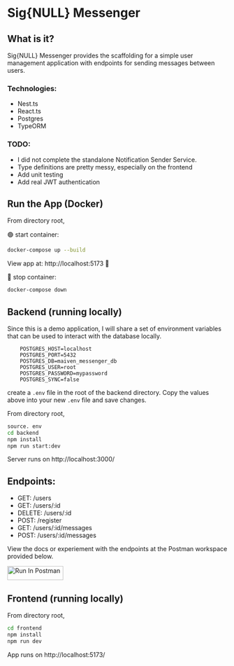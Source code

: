 # Sig{NULL} Messenger

## What is it?
Sig{NULL} Messenger provides the scaffolding for a simple user management application with endpoints for sending messages between users.

### Technologies:
- Nest.ts
- React.ts
- Postgres
- TypeORM

### TODO:
- I did not complete the standalone Notification Sender Service.
- Type definitions are pretty messy, especially on the frontend
- Add unit testing
- Add real JWT authentication


## Run the App (Docker)
From directory root,

🟢 start container: 
```bash
docker-compose up --build
```
View app at: http://localhost:5173 🚀

🔴 stop container: 
```bash
docker-compose down
```

## Backend (running locally)
Since this is a demo application, I will share a set of environment variables that can be used to interact with the database locally.

```
    POSTGRES_HOST=localhost
    POSTGRES_PORT=5432
    POSTGRES_DB=maiven_messenger_db
    POSTGRES_USER=root
    POSTGRES_PASSWORD=mypassword
    POSTGRES_SYNC=false
```
create a `.env` file in the root of the backend directory. Copy the values above into your new `.env` file and save changes.

From directory root,

```bash
source. env
cd backend
npm install
npm run start:dev
```
Server runs on http://localhost:3000/

## Endpoints:
- GET: /users
- GET: /users/:id
- DELETE: /users/:id
- POST: /register
- GET: /users/:id/messages
- POST: /users/:id/messages

View the docs or experiement with the endpoints at the Postman workspace provided below.

[<img src="https://run.pstmn.io/button.svg" alt="Run In Postman" style="width: 128px; height: 32px;">](https://app.getpostman.com/run-collection/11559675-8b6362b3-e691-450e-b78d-a1c1260f5c28?action=collection%2Ffork&source=rip_markdown&collection-url=entityId%3D11559675-8b6362b3-e691-450e-b78d-a1c1260f5c28%26entityType%3Dcollection%26workspaceId%3Db9a50d8f-47b6-498a-8388-182fa78e1dbf)

## Frontend (running locally)
From directory root,

```bash
cd frontend
npm install
npm run dev
```
App runs on http://localhost:5173/
